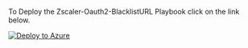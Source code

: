 
To Deploy the Zscaler-Oauth2-BlacklistURL Playbook click on the link below.

[![Deploy to Azure](https://aka.ms/deploytoazurebutton)](https://portal.azure.com/#create/Microsoft.Template/uri/https%3A%2F%2Fraw.githubusercontent.com%2Fzscaler%2Fmicrosoft-sentinel-playbooks%2Fmain%2FZscaler-Oauth2-BlacklistURL%2Fazuredeploy.json)